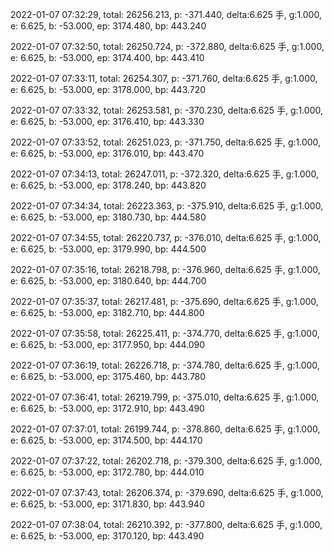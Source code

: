 2022-01-07 07:32:29, total: 26256.213, p: -371.440, delta:6.625 手, g:1.000, e: 6.625, b: -53.000, ep: 3174.480, bp: 443.240

2022-01-07 07:32:50, total: 26250.724, p: -372.880, delta:6.625 手, g:1.000, e: 6.625, b: -53.000, ep: 3174.400, bp: 443.410

2022-01-07 07:33:11, total: 26254.307, p: -371.760, delta:6.625 手, g:1.000, e: 6.625, b: -53.000, ep: 3178.000, bp: 443.720

2022-01-07 07:33:32, total: 26253.581, p: -370.230, delta:6.625 手, g:1.000, e: 6.625, b: -53.000, ep: 3176.410, bp: 443.330

2022-01-07 07:33:52, total: 26251.023, p: -371.750, delta:6.625 手, g:1.000, e: 6.625, b: -53.000, ep: 3176.010, bp: 443.470

2022-01-07 07:34:13, total: 26247.011, p: -372.320, delta:6.625 手, g:1.000, e: 6.625, b: -53.000, ep: 3178.240, bp: 443.820

2022-01-07 07:34:34, total: 26223.363, p: -375.910, delta:6.625 手, g:1.000, e: 6.625, b: -53.000, ep: 3180.730, bp: 444.580

2022-01-07 07:34:55, total: 26220.737, p: -376.010, delta:6.625 手, g:1.000, e: 6.625, b: -53.000, ep: 3179.990, bp: 444.500

2022-01-07 07:35:16, total: 26218.798, p: -376.960, delta:6.625 手, g:1.000, e: 6.625, b: -53.000, ep: 3180.640, bp: 444.700

2022-01-07 07:35:37, total: 26217.481, p: -375.690, delta:6.625 手, g:1.000, e: 6.625, b: -53.000, ep: 3182.710, bp: 444.800

2022-01-07 07:35:58, total: 26225.411, p: -374.770, delta:6.625 手, g:1.000, e: 6.625, b: -53.000, ep: 3177.950, bp: 444.090

2022-01-07 07:36:19, total: 26226.718, p: -374.780, delta:6.625 手, g:1.000, e: 6.625, b: -53.000, ep: 3175.460, bp: 443.780

2022-01-07 07:36:41, total: 26219.799, p: -375.010, delta:6.625 手, g:1.000, e: 6.625, b: -53.000, ep: 3172.910, bp: 443.490

2022-01-07 07:37:01, total: 26199.744, p: -378.860, delta:6.625 手, g:1.000, e: 6.625, b: -53.000, ep: 3174.500, bp: 444.170

2022-01-07 07:37:22, total: 26202.718, p: -379.300, delta:6.625 手, g:1.000, e: 6.625, b: -53.000, ep: 3172.780, bp: 444.010

2022-01-07 07:37:43, total: 26206.374, p: -379.690, delta:6.625 手, g:1.000, e: 6.625, b: -53.000, ep: 3171.830, bp: 443.940

2022-01-07 07:38:04, total: 26210.392, p: -377.800, delta:6.625 手, g:1.000, e: 6.625, b: -53.000, ep: 3170.120, bp: 443.490